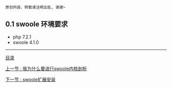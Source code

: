 ```
原创内容，转载请注明出处, 谢谢~
```

## 0.1 swoole 环境要求

* php 7.2.1
* swoole 4.1.0

---

[目录](../README.md)

[上一节 : 我为什么要进行swoole内核剖析](./00.why_write_it.md)

[下一节 : swoole扩展安装](./02.install.md)
